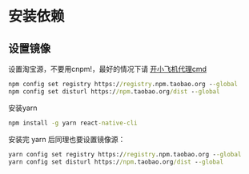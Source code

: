 # 安装依赖

## 设置镜像

设置淘宝源，不要用cnpm!，最好的情况下请 <a href="https://github.com/Jon-Millent/rn-book/blob/master/%E9%99%84%E5%BD%951-%E4%BB%A3%E7%90%86cmd.MD">开小飞机代理cmd</a> 
```cmd
npm config set registry https://registry.npm.taobao.org --global
npm config set disturl https://npm.taobao.org/dist --global
```
安装yarn

```cmd
npm install -g yarn react-native-cli
```

安装完 yarn 后同理也要设置镜像源：

```cmd
yarn config set registry https://registry.npm.taobao.org --global
yarn config set disturl https://npm.taobao.org/dist --global
```

